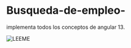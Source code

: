 # Busqueda-de-empleo-
implementa todos los conceptos de angular 13. 

<img src="https://i.ibb.co/7JSrh6Q/LEEME.png" alt="LEEME" border="0"></a>
